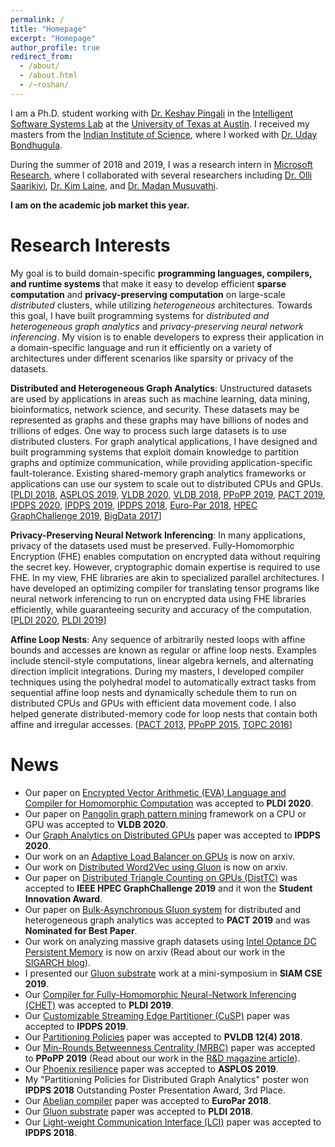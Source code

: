 ```yaml
---
permalink: /
title: "Homepage"
excerpt: "Homepage"
author_profile: true
redirect_from: 
  - /about/
  - /about.html
  - /~roshan/
---
```


I am a Ph.D. student working with [Dr. Keshav Pingali](https://www.cs.utexas.edu/~pingali/) 
in the [Intelligent Software Systems Lab](http://iss.ices.utexas.edu/) at the 
[University of Texas at Austin](https://www.cs.utexas.edu/). I received my masters from the 
[Indian Institute of Science](http://www.csa.iisc.ac.in/), where I worked with 
[Dr. Uday Bondhugula](http://drona.csa.iisc.ernet.in/~uday/).

During the summer of 2018 and 2019, I was a research intern in 
[Microsoft Research](https://www.microsoft.com/en-us/research/group/research-in-software-engineering-rise/), 
where I collaborated with several researchers including 
[Dr. Olli Saarikivi](https://www.microsoft.com/en-us/research/people/olsaarik/), 
[Dr. Kim Laine](https://www.microsoft.com/en-us/research/people/kilai/), and 
[Dr. Madan Musuvathi](https://www.microsoft.com/en-us/research/people/madanm/).

**I am on the academic job market this year.**

# Research Interests

My goal is to build domain-specific 
**programming languages, compilers, and runtime systems**
that make it easy to develop efficient
**sparse computation** and **privacy-preserving computation**
on large-scale *distributed*
clusters, 
while utilizing 
*heterogeneous* architectures. 
Towards this goal,
I have built programming systems for 
*distributed and heterogeneous graph analytics*
and
*privacy-preserving neural network inferencing*.
My vision is to enable 
developers to express their application 
in a domain-specific language 
and run it efficiently on a variety of architectures 
under different scenarios like sparsity or privacy of the datasets.
<!-- and 
introduces new techniques in programming systems
for sparse computing and privacy-preserving applications respectively.  -->

<!-- Existing computers have complex parallel architectures including
heterogeneous processors like CPUs and GPUs, non-uniform memory, and 
non-volatile memory. 
It is tedious for application developers to get good performance 
without utilizing the architectural features. 
Existing programs come from diverse application domains and are written 
by experts in those domains, rather than experts in parallel programming.
It is also difficult to get good performance unless 
the domain expertise is exploited.
I aim to bridge the gap between application domain experts and 
parallel architectures
by working on *programming models, compilers, and 
runtimes that enable application developers to extract performance 
from parallel architectures with little effort*.  -->

**Distributed and Heterogeneous Graph Analytics**: 
Unstructured datasets are used by applications in areas such as 
machine learning, 
data mining, bioinformatics, network science, and security. 
These datasets may be represented as graphs and these graphs may have 
billions of nodes and trillions of edges. 
One way to process such large datasets is to use distributed clusters. 
For graph analytical applications, I have designed and built 
programming systems that exploit domain knowledge to partition graphs 
and optimize communication, 
while providing application-specific fault-tolerance. 
Existing shared-memory graph analytics frameworks or applications 
can use our system to scale out to distributed CPUs and GPUs. 
[[PLDI 2018](https://roshandathathri.github.io/publication/2018-pldi), 
[ASPLOS 2019](https://roshandathathri.github.io/publication/2019-asplos), 
[VLDB 2020](https://arxiv.org/abs/1911.06969),
[VLDB 2018](https://roshandathathri.github.io/publication/2018-vldb), 
[PPoPP 2019](https://roshandathathri.github.io/publication/2019-ppopp), 
[PACT 2019](https://roshandathathri.github.io/publication/2019-pact), 
[IPDPS 2020](https://roshandathathri.github.io/publication/2020-ipdps), 
[IPDPS 2019](https://roshandathathri.github.io/publication/2019-ipdps), 
[IPDPS 2018](https://roshandathathri.github.io/publication/2018-ipdps), 
[Euro-Par 2018](https://roshandathathri.github.io/publication/2018-europar),
[HPEC GraphChallenge 2019](https://roshandathathri.github.io/publication/2019-graphchallenge), 
[BigData 2017](https://roshandathathri.github.io/publication/2017-bigdata)]
<!-- I intend to build on this to support  
*distributed and heterogeneous systems for sparse computation 
like graph databases, graph mining, graph embeddings,
sparse deep learning, and mesh-based numerical simulation*. -->

**Privacy-Preserving Neural Network Inferencing**: 
In many applications, privacy of the datasets used must be preserved. 
Fully-Homomorphic Encryption (FHE) enables computation on encrypted data 
without requiring the secret key. 
However, cryptographic domain expertise is required to use FHE.
In my view, FHE libraries are akin to specialized parallel architectures. 
I have developed an optimizing compiler for 
translating tensor programs like neural network inferencing 
to run on encrypted data using FHE libraries 
efficiently, while guaranteeing security and accuracy 
of the computation.
[[PLDI 2020](https://arxiv.org/abs/1912.11951),
[PLDI 2019](https://roshandathathri.github.io/publication/2019-pldi)]
<!-- Building on this, I intend to help program *privacy-preserving 
applications including large-scale data analytics and databases*. -->

<!-- **Threat Detection Using Graph Querying**: In this project supported by DARPA, property 
graphs with attributes are built from event logs on machines. Advanced Persistent 
Threats (APT) on these machines are detected by querying the property graphs for 
specific patterns. I have designed a compiler for running these queries efficiently 
so that APTs can be detected in real-time. -->

**Affine Loop Nests**: 
Any sequence of arbitrarily nested loops with affine bounds and accesses 
are known as regular or affine loop nests. 
Examples include
stencil-style computations, linear algebra kernels, 
and alternating direction implicit integrations.
During my masters, I developed compiler techniques using the polyhedral model 
to automatically extract tasks from sequential affine loop nests and 
dynamically schedule them to run on distributed CPUs and 
GPUs with efficient data movement code. 
I also helped generate distributed-memory code for loop nests 
that contain both affine and irregular accesses.
[[PACT 2013](https://roshandathathri.github.io/publication/2013-pact), 
[PPoPP 2015](https://roshandathathri.github.io/publication/2015-ppopp), 
[TOPC 2016](https://roshandathathri.github.io/publication/2016-topc)]

# News

* Our paper on [Encrypted Vector Arithmetic (EVA) Language and Compiler for Homomorphic Computation](https://roshandathathri.github.io/publication/2020-pldi) was accepted to **PLDI 2020**.
* Our paper on [Pangolin graph pattern mining](https://roshandathathri.github.io/publication/2020-vldb-1) framework on a CPU or GPU was accepted to **VLDB 2020**. 
* Our [Graph Analytics on Distributed GPUs](https://roshandathathri.github.io/publication/2020-ipdps) paper was accepted to **IPDPS 2020**.
* Our work on an [Adaptive Load Balancer on GPUs](https://arxiv.org/abs/1911.09135) is now on arxiv.
* Our work on [Distributed Word2Vec using Gluon](http://arxiv.org/abs/1909.03359) is now on arxiv.
* Our paper on [Distributed Triangle Counting on GPUs (DistTC)](https://roshandathathri.github.io/publication/2019-graphchallenge) was accepted to **IEEE HPEC GraphChallenge 2019** and it won the **Student Innovation Award**.
* Our paper on [Bulk-Asynchronous Gluon system](https://roshandathathri.github.io/publication/2019-pact) for distributed and heterogeneous graph analytics was accepted to **PACT 2019** and was **Nominated for Best Paper**.
* Our work on analyzing massive graph datasets using [Intel Optance DC Persistent Memory](https://arxiv.org/abs/1904.07162) is now on arxiv (Read about our work in the [SIGARCH blog](https://www.sigarch.org/using-intel-optane-dc-persistent-memory-for-in-memory-graph-analytics/)).
* I presented our [Gluon substrate](https://roshandathathri.github.io/publication/2018-pldi) work at a mini-symposium in **SIAM CSE 2019**.
* Our [Compiler for Fully-Homomorphic Neural-Network Inferencing (CHET)](https://roshandathathri.github.io/publication/2019-pldi) was accepted to **PLDI 2019**.
* Our [Customizable Streaming Edge Partitioner (CuSP)](https://roshandathathri.github.io/publication/2019-ipdps) paper was accepted to **IPDPS 2019**.
* Our [Partitioning Policies](https://roshandathathri.github.io/publication/2018-vldb) paper was accepted to **PVLDB 12(4) 2018**.
* Our [Min-Rounds Betweenness Centrality (MRBC)](https://roshandathathri.github.io/publication/2019-ppopp) paper was accepted to **PPoPP 2019** (Read about our work in the [R&D magazine article](https://www.rdmag.com/article/2019/04/determining-importance-connections-unstructured-data)).
* Our [Phoenix resilience](https://roshandathathri.github.io/publication/2019-asplos) paper was accepted to **ASPLOS 2019**.
* My "Partitioning Policies for Distributed Graph Analytics" poster won **IPDPS 2018** Outstanding Poster Presentation Award, 3rd Place.
* Our [Abelian compiler](https://roshandathathri.github.io/publication/2018-europar) paper was accepted to **EuroPar 2018**.
* Our [Gluon substrate](https://roshandathathri.github.io/publication/2018-pldi) paper was accepted to **PLDI 2018**.
* Our [Light-weight Communication Interface (LCI)](https://roshandathathri.github.io/publication/2018-ipdps) paper was accepted to **IPDPS 2018**.
